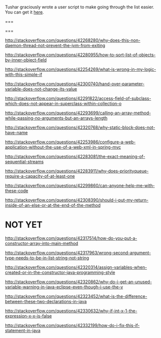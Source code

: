 Tushar graciously wrote a user script to make going through the list easier. You can get it [here](https://github.com/tusharjadhav219/Userscript-for-delete-candidates).

===

===

http://stackoverflow.com/questions/42268280/why-does-this-non-daemon-thread-not-prevent-the-jvm-from-exiting

http://stackoverflow.com/questions/42280955/how-to-sort-list-of-objects-by-inner-object-field

http://stackoverflow.com/questions/42254269/what-is-wrong-in-my-logic-with-this-simple-if

http://stackoverflow.com/questions/42300740/hand-over-parameter-variable-does-not-change-its-value

http://stackoverflow.com/questions/42291822/access-field-of-subclass-which-does-not-appear-in-superclass-within-collection-o

http://stackoverflow.com/questions/42293699/calling-an-array-method-while-passing-no-arguments-but-an-arrays-length

http://stackoverflow.com/questions/42320768/why-static-block-does-not-have-name

http://stackoverflow.com/questions/42253986/configure-a-web-application-without-the-use-of-a-web-xml-in-spring-mvc

http://stackoverflow.com/questions/42283081/the-exact-meaning-of-sequential-streams

http://stackoverflow.com/questions/42283911/why-does-priorityqueue-require-a-capacity-of-at-least-one

http://stackoverflow.com/questions/42299860/can-anyone-help-me-with-these-code

http://stackoverflow.com/questions/42308390/should-i-put-my-return-inside-of-an-else-or-at-the-end-of-the-method


NOT YET
=====

http://stackoverflow.com/questions/42317514/how-do-you-put-a-constructor-array-into-main-method

http://stackoverflow.com/questions/42317963/wrong-second-argument-type-needs-to-be-in-list-string-not-string

http://stackoverflow.com/questions/42320314/assign-variables-when-created-or-in-the-constructor-java-programming-style

http://stackoverflow.com/questions/42320862/why-do-i-get-an-unused-variable-warning-in-java-eclipse-even-though-i-use-the-v

http://stackoverflow.com/questions/42323452/what-is-the-difference-between-these-two-declarations-in-java

http://stackoverflow.com/questions/42330632/why-if-int-x-1-the-expression-x-x-is-false

http://stackoverflow.com/questions/42332199/how-do-i-fix-this-if-statement-in-java